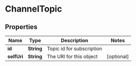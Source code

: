 
# ChannelTopic

## Properties
Name | Type | Description | Notes
------------ | ------------- | ------------- | -------------
**id** | **String** | Topic id for subscription | 
**selfUri** | **String** | The URI for this object |  [optional]



